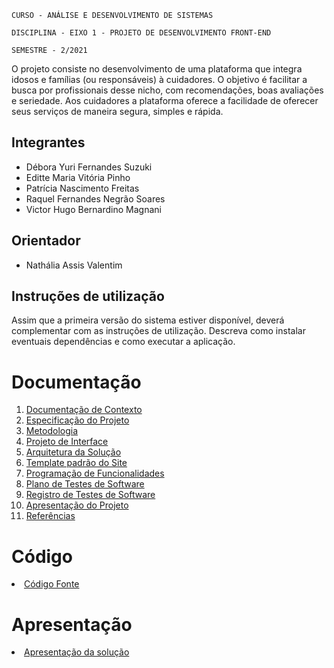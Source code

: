 `CURSO - ANÁLISE E DESENVOLVIMENTO DE SISTEMAS`

`DISCIPLINA - EIXO 1 - PROJETO DE DESENVOLVIMENTO FRONT-END`

`SEMESTRE - 2/2021`

O projeto consiste no desenvolvimento de uma plataforma que integra idosos e famílias (ou responsáveis) à cuidadores. O objetivo é facilitar a busca por profissionais desse nicho, com recomendações, boas avaliações e seriedade. Aos cuidadores a plataforma oferece a facilidade de oferecer seus serviços de maneira segura, simples e rápida.

## Integrantes

- Débora Yuri Fernandes Suzuki
- Editte Maria Vitória Pinho
- Patrícia Nascimento Freitas
- Raquel Fernandes Negrão Soares
- Victor Hugo Bernardino Magnani

## Orientador

- Nathália Assis Valentim

## Instruções de utilização

Assim que a primeira versão do sistema estiver disponível, deverá complementar com as instruções de utilização. Descreva como instalar eventuais dependências e como executar a aplicação.

# Documentação

<ol>
<li><a href="docs/01-Documentação de Contexto.md"> Documentação de Contexto</a></li>
<li><a href="docs/02-Especificação do Projeto.md"> Especificação do Projeto</a></li>
<li><a href="docs/03-Metodologia.md"> Metodologia</a></li>
<li><a href="docs/04-Projeto de Interface.md"> Projeto de Interface</a></li>
<li><a href="docs/05-Arquitetura da Solução.md"> Arquitetura da Solução</a></li>
<li><a href="docs/06-Template padrão do Site.md"> Template padrão do Site</a></li>
<li><a href="docs/07-Programação de Funcionalidades.md"> Programação de Funcionalidades</a></li>
<li><a href="docs/08-Plano de Testes de Software.md"> Plano de Testes de Software</a></li>
<li><a href="docs/09-Registro de Testes de Software.md"> Registro de Testes de Software</a></li>
<li><a href="docs/10-Apresentação do Projeto.md"> Apresentação do Projeto</a></li>
<li><a href="docs/11-Referências.md"> Referências</a></li>
</ol>

# Código

<li><a href="src/README.md"> Código Fonte</a></li>

# Apresentação

<li><a href="presentation/README.md"> Apresentação da solução</a></li>
